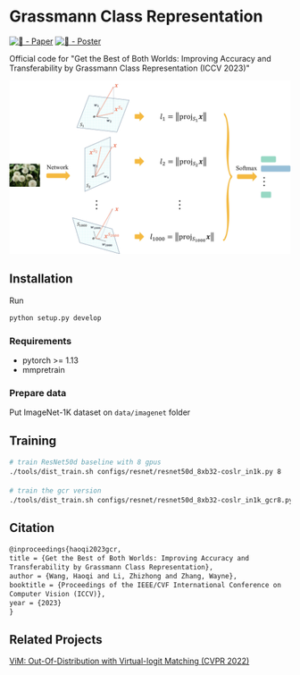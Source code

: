 # Grassmann Class Representation

[![🦢 - Paper](https://img.shields.io/badge/🦢-Paper-red)](https://arxiv.org/pdf/2308.01547)
[![🌊 - Poster](https://img.shields.io/badge/🌊-Poster-blue)](./resource/gcr-iccv2023-poster.pdf)

Official code for "Get the Best of Both Worlds: Improving Accuracy and Transferability by Grassmann Class Representation (ICCV 2023)"

![Grassmann class representation](./resource/pipeline_gcr.jpg)

## Installation

Run

```bash
python setup.py develop
```

### Requirements

- pytorch >= 1.13
- mmpretrain

### Prepare data

Put ImageNet-1K dataset on `data/imagenet` folder

## Training

```bash
# train ResNet50d baseline with 8 gpus
./tools/dist_train.sh configs/resnet/resnet50d_8xb32-coslr_in1k.py 8

# train the gcr version
./tools/dist_train.sh configs/resnet/resnet50d_8xb32-coslr_in1k_gcr8.py 8
```

## Citation

```
@inproceedings{haoqi2023gcr,
title = {Get the Best of Both Worlds: Improving Accuracy and Transferability by Grassmann Class Representation},
author = {Wang, Haoqi and Li, Zhizhong and Zhang, Wayne},
booktitle = {Proceedings of the IEEE/CVF International Conference on Computer Vision (ICCV)},
year = {2023}
}
```


## Related Projects

[ViM: Out-Of-Distribution with Virtual-logit Matching (CVPR 2022)](https://github.com/haoqiwang/vim)
